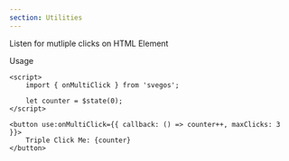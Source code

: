 ```yaml
---
section: Utilities
---
```


Listen for mutliple clicks on HTML Element

<script>
	import Example from './example.svelte';

</script>

<Example />

Usage

```svelte
<script>
	import { onMultiClick } from 'svegos';

	let counter = $state(0);
</script>

<button use:onMultiClick={{ callback: () => counter++, maxClicks: 3 }}>
	Triple Click Me: {counter}
</button>

```